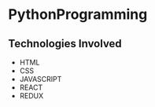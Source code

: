 # PythonProgramming
<h2>Technologies Involved</h2>
<ul>
  <li>HTML</li>
  <li>CSS</li>
  <li>JAVASCRIPT</li>
  <li>REACT</li>
  <li>REDUX</li>
</ul>
